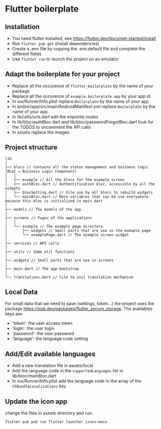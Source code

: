 # Flutter boilerplate

## Installation

* You need flutter installed, see https://flutter.dev/docs/get-started/install
* Run ```flutter pub get``` (install dependencies)
* Create a .env file by copying the .env.default file and complete the different fields
* Use ```flutter run``` to launch the project on an emulator

## Adapt the boilerplate for your project

* Replace all the occurence of `flutter_boilerplate` by the name of your package
* Replace all the occurence of `example.boilerplate.app` by your app id
* In ios/Runner/Info.plist replace `Boilerplate` by the name of your app
* In andoir/app/src/main/AndroidManifest.xml replace `Boilerplate` by the name of your app
* In lib/utils/urls.dart edit the enpoints routes
* In lib/bloc/authBloc.dart and lib/bloc/passwordForgotBloc.dart look for the TODOS to uncomment the API calls
* In assets replace the images

## Project structure

```
lib
│
├── blocs // Contains all the states management and business logic (BLoC = Business Logic Component)
│   │
│   ├── example // All the blocs for the example screen
│   ├── authBloc.dart // Authentification bloc, accessible by all the widgets
│   ├── blocSetting.dart // File use by all blocs to rebuild widgets
│   └── mainBloc.dart // Main variables that can be use everywhere because this bloc is initialized in main.dart
│
├── models // The models of the app
│
├── screens // Pages of the applications
│   │
│   └── example // The example page directory
│       ├── widgets // Small parts that are use in the exmaple page
│       └── examplePage.dart // The example screen widget
│
├── services // API calls
│
├── utils // Some util functions
│
├── widgets // Small parts that are use in screens
│
├── main.dart // The app bootstrap
│
└── translations.dart // File to init translation mechanism

```

## Local Data

For small data that we need to save (settings, token...) the project uses the package https://pub.dev/packages/flutter_secure_storage. The availables keys are:

* 'token': the user access token
* 'login': the user login
* 'password': the user password
* 'language': the language code setting

## Add/Edit available languages

* Add a new translation file in assets/local
* Add the language code in the `supportedLanguages` list in lib/bloc/mainBloc.dart
* In ios/Runner/Info.plist add the language code in the array of the `CFBundleLocalizations` key

## Update the icon app

change the files in assets directory and run:

```flutter pub pub run flutter_launcher_icons:main```